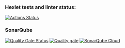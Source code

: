 ### Hexlet tests and linter status:
[![Actions Status](https://github.com/AnnyshkaVoronina/frontend-project-44/actions/workflows/hexlet-check.yml/badge.svg)](https://github.com/AnnyshkaVoronina/frontend-project-44/actions)
### SonarQube
[![Quality Gate Status](https://sonarcloud.io/api/project_badges/measure?project=AnnyshkaVoronina_frontend-project-44&metric=alert_status)](https://sonarcloud.io/summary/new_code?id=AnnyshkaVoronina_frontend-project-44)
[![Quality gate](https://sonarcloud.io/api/project_badges/quality_gate?project=AnnyshkaVoronina_frontend-project-44)](https://sonarcloud.io/summary/new_code?id=AnnyshkaVoronina_frontend-project-44)
[![SonarQube Cloud](https://sonarcloud.io/images/project_badges/sonarcloud-light.svg)](https://sonarcloud.io/summary/new_code?id=AnnyshkaVoronina_frontend-project-44)
